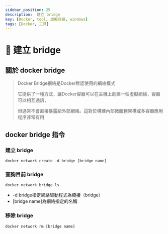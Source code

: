 ```yaml
---
sidebar_position: 25
description:  建立 bridge
key: [Docker, tool, 虛擬容器, windows]
tags: [Docker, 工具]
---
```


# 🐳 建立 bridge

## 關於 docker bridge

> Docker Bridge網絡是Docker默認使用的網絡模式
>
> 它提供了一種方式，讓Docker容器可以在主機上創建一個虛擬網絡，容器可以相互通訊，
>
> 但通常不會直接暴露給外部網絡。這對於構建內部微服務架構或多容器應用程序非常有用

## docker bridge 指令

### 建立 bridge

```shell
docker network create -d bridge [bridge name]
```

### 查詢目前 bridge

```shell
docker network bridge ls
```

- -d bridge指定網絡驅動程式為橋接（bridge）
- [bridge name]為網絡指定的名稱

### 移除 bridge

```shell
docker network rm [bridge name]
```

